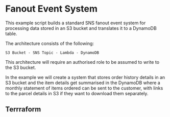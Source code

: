 # Fanout Event System

This example script builds a standard SNS fanout event system for processing data stored in an S3 bucket and translates it to a DynamoDB table. 

The architecture consists of the following: 

`S3 Bucket - SNS Topic - Lambda - DynamoDB`

This architecture will require an authorised role to be assumed to write to the S3 bucket. 

In the example we will create a system that stores order history details in an S3 bucket and the item details get summarised in the DynamoDB where a monthly statement of items ordered can be sent to the customer, with links to the parcel details in S3 if they want to download them separately. 

## Terrraform

